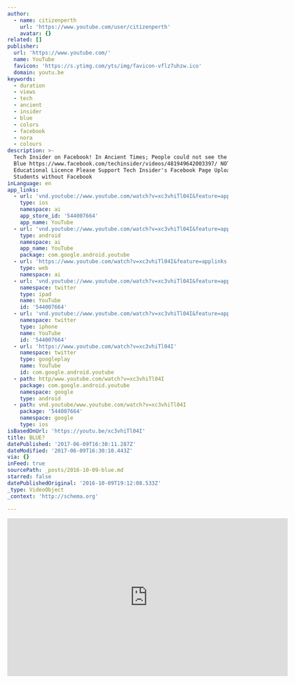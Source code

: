 ```yaml
---
author:
  - name: citizenperth
    url: 'https://www.youtube.com/user/citizenperth'
    avatar: {}
related: []
publisher:
  url: 'https://www.youtube.com/'
  name: YouTube
  favicon: 'https://s.ytimg.com/yts/img/favicon-vflz7uhzw.ico'
  domain: youtu.be
keywords:
  - duration
  - views
  - tech
  - ancient
  - insider
  - blue
  - colors
  - facebook
  - nora
  - colours
description: >-
  Tech Insider on Facebook! In Ancient Times; People could not see the color
  Blue https://www.facebook.com/techinsider/videos/481949642003397/ NOTE: Common
  Educational Licence Please Support Tech Insider's Facebook Page Uploaded for
  Students without Facebook
inLanguage: en
app_links:
  - url: 'vnd.youtube://www.youtube.com/watch?v=xc3vhiTl04I&feature=applinks'
    type: ios
    namespace: ai
    app_store_id: '544007664'
    app_name: YouTube
  - url: 'vnd.youtube://www.youtube.com/watch?v=xc3vhiTl04I&feature=applinks'
    type: android
    namespace: ai
    app_name: YouTube
    package: com.google.android.youtube
  - url: 'https://www.youtube.com/watch?v=xc3vhiTl04I&feature=applinks'
    type: web
    namespace: ai
  - url: 'vnd.youtube://www.youtube.com/watch?v=xc3vhiTl04I&feature=applinks'
    namespace: twitter
    type: ipad
    name: YouTube
    id: '544007664'
  - url: 'vnd.youtube://www.youtube.com/watch?v=xc3vhiTl04I&feature=applinks'
    namespace: twitter
    type: iphone
    name: YouTube
    id: '544007664'
  - url: 'https://www.youtube.com/watch?v=xc3vhiTl04I'
    namespace: twitter
    type: googleplay
    name: YouTube
    id: com.google.android.youtube
  - path: http/www.youtube.com/watch?v=xc3vhiTl04I
    package: com.google.android.youtube
    namespace: google
    type: android
  - path: vnd.youtube/www.youtube.com/watch?v=xc3vhiTl04I
    package: '544007664'
    namespace: google
    type: ios
isBasedOnUrl: 'https://youtu.be/xc3vhiTl04I'
title: BLUE?
datePublished: '2017-06-09T16:30:11.287Z'
dateModified: '2017-06-09T16:30:10.443Z'
via: {}
inFeed: true
sourcePath: _posts/2016-10-09-blue.md
starred: false
datePublishedOriginal: '2016-10-09T19:12:08.533Z'
_type: VideoObject
_context: 'http://schema.org'

---
```

<iframe src="https://cdn.embedly.com/widgets/media.html?src=https%3A%2F%2Fwww.youtube.com%2Fembed%2Fxc3vhiTl04I%3Ffeature%3Doembed&amp;url=http%3A%2F%2Fwww.youtube.com%2Fwatch%3Fv%3Dxc3vhiTl04I&amp;image=https%3A%2F%2Fi.ytimg.com%2Fvi%2Fxc3vhiTl04I%2Fhqdefault.jpg&amp;key=b7d04c9b404c499eba89ee7072e1c4f7&amp;type=text%2Fhtml&amp;schema=youtube" width="640" height="360" scrolling="no" frameborder="0" allowfullscreen="" style=""></iframe>
